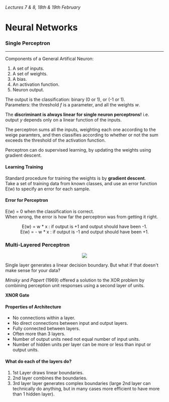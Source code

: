 *Lectures 7 & 8, 18th & 19th February*
# Neural Networks

### Single Perceptron
--------------------------------------------------
Components of a General Artifical Neuron:
1. A set of inputs.
1. A set of weights.
1. A bias.
1. An activation function.
1. Neuron output.

The output is the classification: binary (0 or 1), or (-1 or 1). <br>
Parameters: the threshold *f* is a parameter, and all the weights *w*.

The **discriminant is always linear for single neuron perceptrons!** i.e. output *y* depends only on a linear function of the inputs.

The perceptron sums all the inputs, weighting each one according to the weige paramters, and then classifies according to whether or not the sum exceeds the threshold of the activation function.

Perceptron can do supervised learning, by updating the weights using gradient descent.

#### Learning Training
Standard procedure for training the weights is by **gradient descent**. <br>
Take a set of training data from known classes, and use an error function E(w) to specify an error for each sample.

#### Error for Perceptron
E(w) = 0 when the classification is correct. <br>
When wrong, the error is how far the perceptron was from getting it right.
<center>

E(w) = w * x  : if output is +1 and output should have been -1. <br>
E(w) = - w * x  : if output is -1 and output should have been +1.

</center>

### Multi-Layered Perceptron

<center>

<img src="https://images.deepai.org/glossary-terms/49157de013394ab7a36022759a55b6aa/multipercep.jpg">

</center>

Single layer generates a linear decision boundary. But what if that doesn't make sense for your data?

*Minsky* and *Papert* (1969) offered a solution to the XOR problem by combining perception unit responses using a second layer of units.

**XNOR Gate**

#### Properties of Architecture
- No connections within a layer.
- No direct connections between input and output layers.
- Fully connected between layers.
- Often more than 3 layers.
- Number of output units need not equal number of input units.
- Number of hidden units per layer can be more or less than input or output units.

#### What do each of the layers do?
1. 1st Layer draws linear boundaries.
1. 2nd layer combines the boundaries.
1. 3rd layer layer generates complex boundaries (large 2nd layer can technically do anything, but in many cases more efficient to have more than 1 hidden layer).
